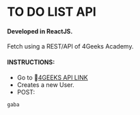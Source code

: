 # TO DO LIST API
#### Developed in ReactJS.
Fetch using a REST/API of 4Geeks Academy.

#### INSTRUCTIONS: 
- Go to 🔗[4GEEKS API LINK](https://playground.4geeks.com/todo/docs)
- Creates a new User.
- POST:
```
gaba
```
